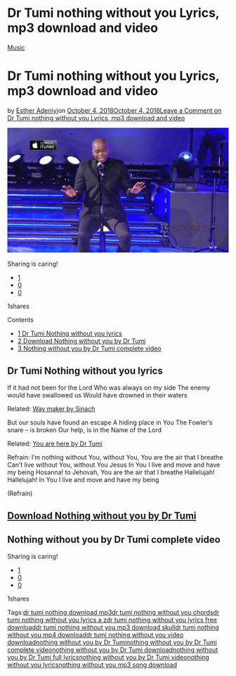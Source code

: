 # Dr Tumi nothing without you Lyrics, mp3 download and video

[Music](https://estheradeniyi.com/category/music/)
# Dr Tumi nothing without you Lyrics, mp3 download and video

by [Esther Adeniyi](https://estheradeniyi.com/author/esther-adeniyi/)on [October 4, 2018October 4, 2018](https://estheradeniyi.com/dr-tumi-nothing-without-you/)[Leave a Comment on Dr Tumi nothing without you Lyrics, mp3 download and video](https://estheradeniyi.com/dr-tumi-nothing-without-you/#respond)

![Dr Tumi Nothing without you](images\Nothing-without-you.jpg)

Sharing is caring!

- [1](https://www.facebook.com/sharer/sharer.php?u=https%3A%2F%2Festheradeniyi.com%2Fdr-tumi-nothing-without-you%2F&amp;t=Dr%20Tumi%20nothing%20without%20you%20Lyrics%2C%20mp3%20download%20and%20video)
- [0](https://twitter.com/intent/tweet?text=Dr%20Tumi%20nothing%20without%20you%20Lyrics%2C%20mp3%20download%20and%20video&amp;url=https%3A%2F%2Festheradeniyi.com%2Fdr-tumi-nothing-without-you%2F)
- [0](#)

1shares

Contents

- [1 Dr Tumi Nothing without you lyrics](#Dr_Tumi_Nothing_without_you_lyrics)
- [2 Download Nothing without you by Dr Tumi](#Download_Nothing_without_you_by_Dr_Tumi)
- [3 Nothing without you by Dr Tumi complete video](#Nothing_without_you_by_Dr_Tumi_complete_video)

## Dr Tumi Nothing without you lyrics

If it had not been for the Lord
 Who was always on my side
 The enemy would have swallowed us
 Would have drowned in their waters

Related: [Way maker by Sinach](https://estheradeniyi.com/way-maker-by-sinach-lyrics-mp3-download/)

But our souls have found an escape
 A hiding place in You
 The Fowler&#x2019;s snare &#x2013; is broken
 Our help, is in the Name of the Lord

Related: [You are here by Dr Tumi](https://estheradeniyi.com/download-you-are-here-by-dr-tumi-lyrics-and-video/)

Refrain:
 I&#x2019;m nothing without You, without You,
 You are the air that I breathe
 Can&#x2019;t live without You, without You Jesus
 In You I live and move and have my being
 Hosanna! to Jehovah,
 You are the air that I breathe
 Hallelujah! Hallelujah!
 In You I live and move and have my being

(Refrain)

## [Download Nothing without you by Dr Tumi](https://gospellyricsng.com/nothing-without-you-dr-tumi/)

## Nothing without you by Dr Tumi complete video

Sharing is caring!

- [1](https://www.facebook.com/sharer/sharer.php?u=https%3A%2F%2Festheradeniyi.com%2Fdr-tumi-nothing-without-you%2F&amp;t=Dr%20Tumi%20nothing%20without%20you%20Lyrics%2C%20mp3%20download%20and%20video)
- [0](https://twitter.com/intent/tweet?text=Dr%20Tumi%20nothing%20without%20you%20Lyrics%2C%20mp3%20download%20and%20video&amp;url=https%3A%2F%2Festheradeniyi.com%2Fdr-tumi-nothing-without-you%2F)
- [0](#)

1shares

Tags:[dr tumi nothing download mp3](https://estheradeniyi.com/tag/dr-tumi-nothing-download-mp3/)[dr tumi nothing without you chords](https://estheradeniyi.com/tag/dr-tumi-nothing-without-you-chords/)[dr tumi nothing without you lyrics a z](https://estheradeniyi.com/tag/dr-tumi-nothing-without-you-lyrics-a-z/)[dr tumi nothing without you lyrics free download](https://estheradeniyi.com/tag/dr-tumi-nothing-without-you-lyrics-free-download/)[dr tumi nothing without you mp3 download skull](https://estheradeniyi.com/tag/dr-tumi-nothing-without-you-mp3-download-skull/)[dr tumi nothing without you mp4 download](https://estheradeniyi.com/tag/dr-tumi-nothing-without-you-mp4-download/)[dr tumi nothing without you video download](https://estheradeniyi.com/tag/dr-tumi-nothing-without-you-video-download/)[nothing without you by Dr Tumi](https://estheradeniyi.com/tag/nothing-without-you-by-dr-tumi/)[nothing without you by Dr Tumi complete video](https://estheradeniyi.com/tag/nothing-without-you-by-dr-tumi-complete-video/)[nothing without you by Dr Tumi download](https://estheradeniyi.com/tag/nothing-without-you-by-dr-tumi-download/)[nothing without you by Dr Tumi full lyrics](https://estheradeniyi.com/tag/nothing-without-you-by-dr-tumi-full-lyrics/)[nothing without you by Dr Tumi video](https://estheradeniyi.com/tag/nothing-without-you-by-dr-tumi-video/)[nothing without you lyrics](https://estheradeniyi.com/tag/nothing-without-you-lyrics/)[nothing without you mp3 song download](https://estheradeniyi.com/tag/nothing-without-you-mp3-song-download/)